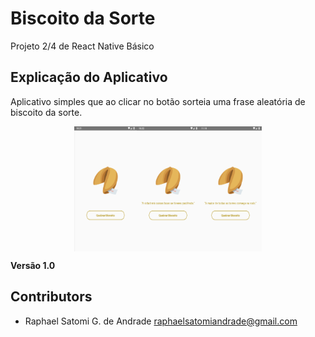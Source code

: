 # Biscoito da Sorte
Projeto 2/4 de React Native Básico

## Explicação do Aplicativo 
Aplicativo simples que ao clicar no botão sorteia uma frase aleatória de biscoito da sorte.

<div style="display: flex; justify-content: center"> 
  <img src="images/img1.png" width="100" height="200"/> 
  <img src="images/img2.png" width="100" height="200"/>
  <img src="images/img3.png" width="100" height="200"/> 
</div> 

**Versão 1.0** 
## Contributors 
- Raphael Satomi G. de Andrade <raphaelsatomiandrade@gmail.com>
